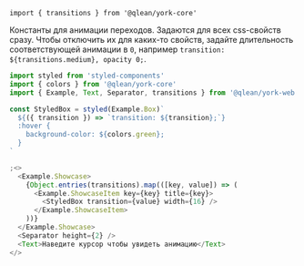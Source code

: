 `import { transitions } from '@qlean/york-core'`

Константы для анимации переходов. Задаются для всех css-свойств сразу. Чтобы отключить их для каких-то свойств, задайте длительность соответствующей анимации в `0`, например `transition: ${transitions.medium}, opacity 0;`.

```js
import styled from 'styled-components'
import { colors } from '@qlean/york-core'
import { Example, Text, Separator, transitions } from '@qlean/york-web'

const StyledBox = styled(Example.Box)`
  ${({ transition }) => `transition: ${transition};`}
  :hover {
    background-color: ${colors.green};
  }
`

;<>
  <Example.Showcase>
    {Object.entries(transitions).map(([key, value]) => (
      <Example.ShowcaseItem key={key} title={key}>
        <StyledBox transition={value} width={16} />
      </Example.ShowcaseItem>
    ))}
  </Example.Showcase>
  <Separator height={2} />
  <Text>Наведите курсор чтобы увидеть анимацию</Text>
</>
```
